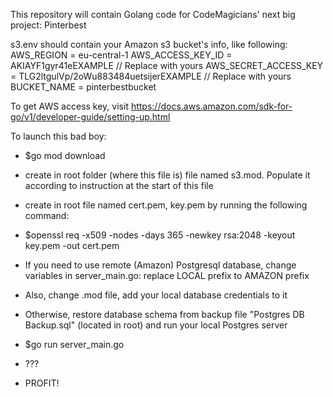 This repository will contain Golang code for CodeMagicians' next big project: Pinterbest

s3.env should contain your Amazon s3 bucket's info, like following:
AWS_REGION = eu-central-1
AWS_ACCESS_KEY_ID = AKIAYF1gyr41eEXAMPLE                       // Replace with yours
AWS_SECRET_ACCESS_KEY = TLG2ltgulVp/2oWu883484uetsijerEXAMPLE  // Replace with yours
BUCKET_NAME = pinterbestbucket

To get AWS access key, visit https://docs.aws.amazon.com/sdk-for-go/v1/developer-guide/setting-up.html

To launch this bad boy:
- $go mod download

- create in root folder (where this file is) file named s3.mod. Populate it according to instruction at the start of this file
- create in root file named cert.pem, key.pem by running the following command:
- $openssl req -x509 -nodes -days 365 -newkey rsa:2048 -keyout key.pem -out cert.pem

- If you need to use remote (Amazon) Postgresql database, change variables in server_main.go: replace LOCAL prefix to AMAZON prefix
- Also, change .mod file, add your local database credentials to it
- Otherwise, restore database schema from backup file "Postgres DB Backup.sql"  (located in root) and run your local Postgres server

- $go run server_main.go

- ???

- PROFIT!
